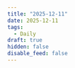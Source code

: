 ```yaml
---
title: "2025-12-11"
date: 2025-12-11
tags:
  - Daily
draft: true
hidden: false
disable_feed: false
---
```


